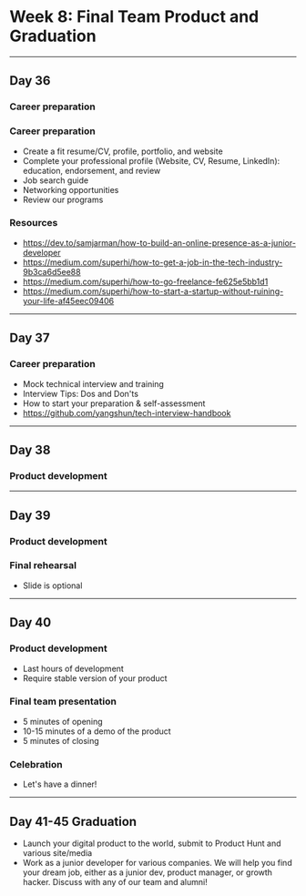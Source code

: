 # Week 8: Final Team Product and Graduation

--------------------------------------------------------------------------------

## Day 36

### Career preparation

### Career preparation

- Create a fit resume/CV, profile, portfolio, and website
- Complete your professional profile (Website, CV, Resume, LinkedIn): education, endorsement, and review
- Job search guide
- Networking opportunities
- Review our programs

### Resources

- https://dev.to/samjarman/how-to-build-an-online-presence-as-a-junior-developer
- https://medium.com/superhi/how-to-get-a-job-in-the-tech-industry-9b3ca6d5ee88
- https://medium.com/superhi/how-to-go-freelance-fe625e5bb1d1
- https://medium.com/superhi/how-to-start-a-startup-without-ruining-your-life-af45eec09406

--------------------------------------------------------------------------------

## Day 37

### Career preparation

- Mock technical interview and training
- Interview Tips: Dos and Don'ts
- How to start your preparation & self-assessment
- https://github.com/yangshun/tech-interview-handbook

--------------------------------------------------------------------------------

## Day 38

### Product development

--------------------------------------------------------------------------------

## Day 39

### Product development

### Final rehearsal

- Slide is optional

--------------------------------------------------------------------------------

## Day 40

### Product development

- Last hours of development
- Require stable version of your product

### Final team presentation

- 5 minutes of opening
- 10-15 minutes of a demo of the product
- 5 minutes of closing

### Celebration

- Let's have a dinner!

--------------------------------------------------------------------------------

## Day 41-45 Graduation

- Launch your digital product to the world, submit to Product Hunt and various site/media
- Work as a junior developer for various companies. We will help you find your dream job, either as a junior dev, product manager, or growth hacker. Discuss with any of our team and alumni!
